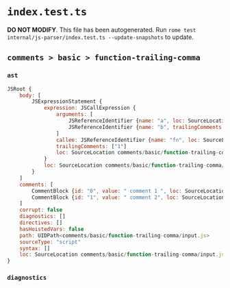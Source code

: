 # `index.test.ts`

**DO NOT MODIFY**. This file has been autogenerated. Run `rome test internal/js-parser/index.test.ts --update-snapshots` to update.

## `comments > basic > function-trailing-comma`

### `ast`

```javascript
JSRoot {
	body: [
		JSExpressionStatement {
			expression: JSCallExpression {
				arguments: [
					JSReferenceIdentifier {name: "a", loc: SourceLocation comments/basic/function-trailing-comma/input.js 1:3-1:4 (a)}
					JSReferenceIdentifier {name: "b", trailingComments: [], loc: SourceLocation comments/basic/function-trailing-comma/input.js 1:6-1:7 (b)}
				]
				callee: JSReferenceIdentifier {name: "fn", loc: SourceLocation comments/basic/function-trailing-comma/input.js 1:0-1:2 (fn)}
				trailingComments: ["1"]
				loc: SourceLocation comments/basic/function-trailing-comma/input.js 1:0-1:25
			}
			loc: SourceLocation comments/basic/function-trailing-comma/input.js 1:0-1:41
		}
	]
	comments: [
		CommentBlock {id: "0", value: " comment 1 ", loc: SourceLocation comments/basic/function-trailing-comma/input.js 1:9-1:24}
		CommentBlock {id: "1", value: " comment 2", loc: SourceLocation comments/basic/function-trailing-comma/input.js 1:26-1:40}
	]
	corrupt: false
	diagnostics: []
	directives: []
	hasHoistedVars: false
	path: UIDPath<comments/basic/function-trailing-comma/input.js>
	sourceType: "script"
	syntax: []
	loc: SourceLocation comments/basic/function-trailing-comma/input.js 1:0-2:0
}
```

### `diagnostics`

```

```
